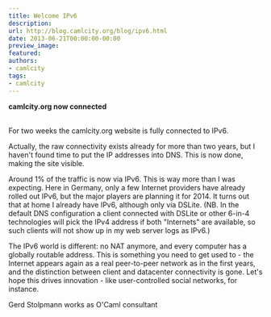 ```yaml
---
title: Welcome IPv6
description:
url: http://blog.camlcity.org/blog/ipv6.html
date: 2013-06-21T00:00:00-00:00
preview_image:
featured:
authors:
- camlcity
tags:
- camlcity
---
```




<div>
  <b>camlcity.org now connected</b><br/>&nbsp;
</div>

<div>
  
For two weeks the camlcity.org website is fully connected to IPv6.

</div>

<div>
  
<p>
Actually, the raw connectivity exists already for more than two years,
but I haven't found time to put the IP addresses into DNS. This is now
done, making the site visible.
</p>

<p>
Around 1% of the traffic is now via IPv6. This is way more than I was
expecting. Here in Germany, only a few Internet providers have already
rolled out IPv6, but the major players are planning it for 2014. It
turns out that at home I already have IPv6, although only via
DSLite. (NB. In the default DNS configuration a client connected with
DSLite or other 6-in-4 technologies will pick the IPv4 address if both
&quot;Internets&quot; are available, so such clients will not show up in my web
server logs as IPv6.)
</p>

<p>
The IPv6 world is different: no NAT anymore, and every computer
has a globally routable address. This is something you need to get
used to - the Internet appears again as a real peer-to-peer
network as in the first years, and the distinction between client
and datacenter connectivity is gone. Let's hope this drives
innovation - like user-controlled social networks, for instance.
</p>


</div>

<div>
  Gerd Stolpmann works as O'Caml consultant

</div>

<div>
  
</div>


          
